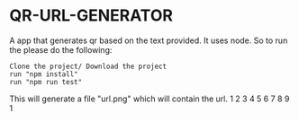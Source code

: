 # QR-URL-GENERATOR

A app that generates qr based on the text provided. It uses node. So to run the please do the following:

```
Clone the project/ Download the project
run "npm install"
run "npm run test"
```

This will generate a file "url.png" which will contain the url.
1
2
3
4
5
6
7
8
9
1